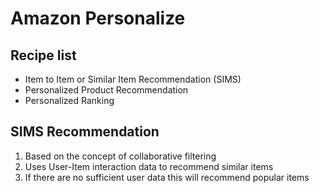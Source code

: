 # Amazon Personalize
## Recipe list
  - Item to Item or Similar Item Recommendation (SIMS)
  - Personalized Product Recommendation
  - Personalized Ranking

## SIMS Recommendation
  1. Based on the concept of collaborative filtering
  2. Uses User-Item interaction data to recommend similar items
  3. If there are no sufficient user data this will recommend popular items
